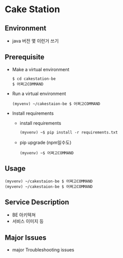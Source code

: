 # Cake Station

## Environment

- java 버전 몇 이런거 쓰기

## Prerequisite

- Make a virtual environment

  ```
  $ cd cakestation-be
  $ 어쩌고COMMAND
  ```

- Run a virtual environment

  ```
  (myvenv) ~/cakestaion-be $ 어쩌고COMMAND
  ```

- Install requirements

  - install requirements

    ```
    (myvenv) ~$ pip install -r requirements.txt
    ```

  - pip upgrade (npm일수도)

    ```
    (myvenv) ~$ 어쩌고COMMAND
    ```

## Usage

```
(myvenv) ~/cakestaion-be $ 어쩌고COMMAND
(myvenv) ~/cakestaion-be $ 어쩌고COMMAND
```



## Service Description

- BE 아키텍쳐
- 서비스 이미지 등

## Major Issues

- major Troubleshooting issues